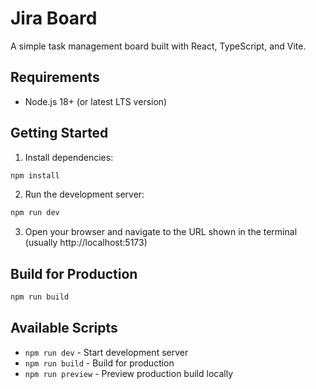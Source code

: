 # Jira Board

A simple task management board built with React, TypeScript, and Vite.

## Requirements

- Node.js 18+ (or latest LTS version)

## Getting Started

1. Install dependencies:
```bash
npm install
```

2. Run the development server:
```bash
npm run dev
```

3. Open your browser and navigate to the URL shown in the terminal (usually http://localhost:5173)

## Build for Production

```bash
npm run build
```

## Available Scripts

- `npm run dev` - Start development server
- `npm run build` - Build for production
- `npm run preview` - Preview production build locally
